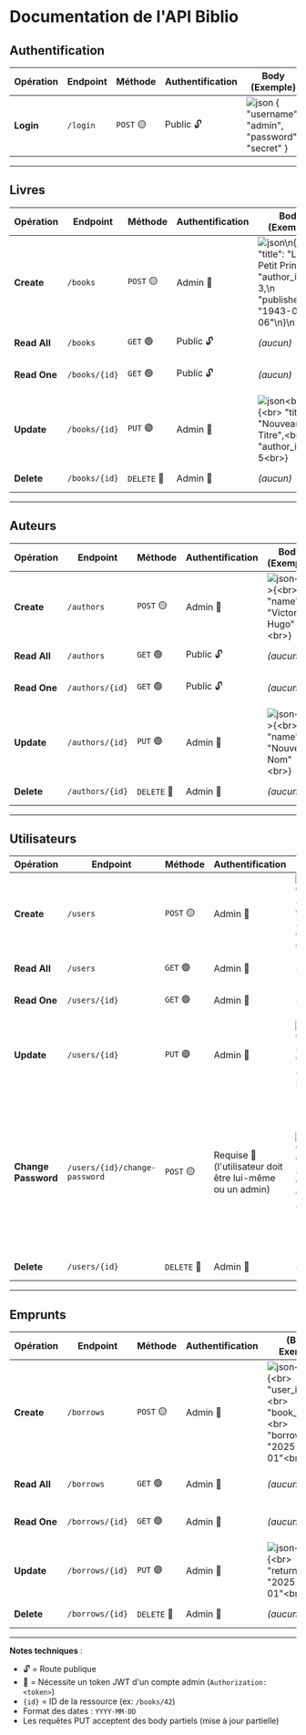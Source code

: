 
# Documentation de l'API Biblio

## Authentification

| Opération | Endpoint  | Méthode   | Authentification | Body (Exemple)                                                                 | Description                                        |
|-----------|-----------|-----------|------------------|------------------------------------------------------------------------------|----------------------------------------------------|
| **Login** | `/login`  | `POST` 🟡 | Public 🔓        |![```json { "username": "admin", "password": "secret" }```](https://files.catbox.moe/q6wlmn.png)  | Retourne un token JWT si les identifiants sont valides |

---

## Livres

| Opération     | Endpoint       | Méthode   | Authentification | Body (Exemple)                                                                 | Description                                  |
|---------------|----------------|-----------|------------------|------------------------------------------------------------------------------|----------------------------------------------|
| **Create**    | `/books`       | `POST` 🟡 | Admin 🔑         | ![```json\n{\n "title": "Le Petit Prince",\n "author_id": 3,\n "published_at": "1943-04-06"\n}\n```](https://files.catbox.moe/ps51pw.png) | Crée un nouveau livre |
| **Read All**  | `/books`       | `GET` 🟢  | Public 🔓        | *(aucun)*                                                                   | Liste tous les livres |
| **Read One**  | `/books/{id}`  | `GET` 🟢  | Public 🔓        | *(aucun)*                                                                   | Récupère un livre par ID |
| **Update**    | `/books/{id}`  | `PUT` 🟣 | Admin 🔑         | ![```json<br>{<br>  "title": "Nouveau Titre",<br>  "author_id": 5<br>}```](https://files.catbox.moe/5uqkyh.png)     | Met à jour un livre |
| **Delete**    | `/books/{id}`  | `DELETE` 🔴 | Admin 🔑       | *(aucun)*                                                                   | Supprime un livre |

---

## Auteurs

| Opération     | Endpoint         | Méthode   | Authentification | Body (Exemple)                                      | Description                            |
|---------------|------------------|-----------|------------------|---------------------------------------------------|----------------------------------------|
| **Create**    | `/authors`       | `POST` 🟡 | Admin 🔑         | ![```json<br>{<br>  "name": "Victor Hugo"<br>}```](https://files.catbox.moe/1s6pot.png)   | Crée un nouvel auteur                  |
| **Read All**  | `/authors`       | `GET` 🟢  | Public 🔓        | *(aucun)*                                         | Liste tous les auteurs                 |
| **Read One**  | `/authors/{id}`  | `GET` 🟢  | Public 🔓        | *(aucun)*                                         | Récupère un auteur par ID              |
| **Update**    | `/authors/{id}`  | `PUT` 🟣 | Admin 🔑         | ![```json<br>{<br>  "name": "Nouveau Nom"<br>}```](https://files.catbox.moe/z4hnrs.png)   | Met à jour un auteur                   |
| **Delete**    | `/authors/{id}`  | `DELETE` 🔴 | Admin 🔑       | *(aucun)*                                         | Supprime un auteur                     |

---

## Utilisateurs

| Opération     | Endpoint       | Méthode   | Authentification | (Body Exemple)                                                                 | Description                                |
|---------------|----------------|-----------|------------------|------------------------------------------------------------------------------|--------------------------------------------|
| **Create**    | `/users`       | `POST` 🟡 | Admin 🔑         | ![```json<br>{<br>  "username": "bob",<br>  "email": "bob@example.com",<br>  "password": "secret",<br>  "is_admin": 0<br>}```](https://files.catbox.moe/qxg4wv.png) | Crée un utilisateur. Le nom d'utilisateur sera de préférence `prénom_nom` |
| **Read All**  | `/users`       | `GET` 🟢  | Admin 🔑         | *(aucun)*                                                                   | Liste tous les utilisateurs |
| **Read One**  | `/users/{id}`  | `GET` 🟢  | Admin 🔑         | *(aucun)*                                                                   | Récupère un utilisateur par ID |
| **Update**    | `/users/{id}`  | `PUT` 🟣 | Admin 🔑         | ![```json<br>{<br>  "username": "alice",<br>  "email": "alice@example.com",<br>  "is_admin": 1<br>}```](https://files.catbox.moe/55zajl.png) | Met à jour un utilisateur |
| **Change Password**    | `/users/{id}/change-password`     | `POST` 🟡| Requise 🔑  (l'utilisateur doit être lui-même ou un admin)            | ![```json<br>{<br>  "old_password": "monAncienMDP",<br>  "new_password": "monNouveauMDP"<br>}```](https://files.catbox.moe/bcvrxn.png) | Permet de changer le mot de passe. L’utilisateur non-admin doit fournir l’ancien mot de passe. Un admin peut forcer le changement sans `old_password`.
| **Delete**    | `/users/{id}`  | `DELETE` 🔴 | Admin 🔑       | *(aucun)*                                                                   | Supprime un utilisateur |

---

## Emprunts

| Opération     | Endpoint        | Méthode   | Authentification | (Body Exemple)                                                       | Description                                   |
|---------------|-----------------|-----------|------------------|--------------------------------------------------------------------|-----------------------------------------------|
| **Create**    | `/borrows`      | `POST` 🟡 | Admin 🔑         | ![```json<br>{<br>  "user_id": 2,<br>  "book_id": 10,<br>  "borrow_date": "2025-01-01"<br>}```](https://files.catbox.moe/qqz4uk.png) | Crée un emprunt |
| **Read All**  | `/borrows`      | `GET` 🟢  | Admin 🔑         | *(aucun)*                                                          | Liste tous les emprunts |
| **Read One**  | `/borrows/{id}` | `GET` 🟢  | Admin 🔑         | *(aucun)*                                                          | Récupère un emprunt par ID |
| **Update**    | `/borrows/{id}` | `PUT` 🟣 | Admin 🔑         | ![```json<br>{<br>  "return_date": "2025-02-01"<br>}```](https://files.catbox.moe/rsvnrp.png)             | Met à jour un emprunt |
| **Delete**    | `/borrows/{id}` | `DELETE` 🔴 | Admin 🔑       | *(aucun)*                                                          | Supprime un emprunt |

---

**Notes techniques** :  
- 🔓 = Route publique  
- 🔑 = Nécessite un token JWT d'un compte admin (`Authorization: <token>`)  
- `{id}` = ID de la ressource (ex: `/books/42`)  
- Format des dates : `YYYY-MM-DD`  
- Les requêtes PUT acceptent des body partiels (mise à jour partielle)  


